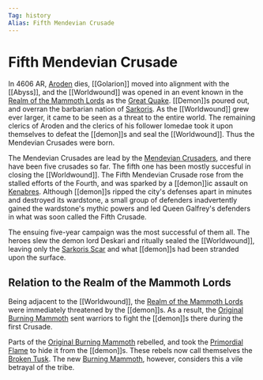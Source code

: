 ```yaml
---
Tag: history
Alias: Fifth Mendevian Crusade
---
```

# Fifth Mendevian Crusade
In 4606 AR, [Aroden](https://pathfinderwiki.com/wiki/Aroden "Aroden") dies, [[Golarion]] moved into alignment with the [[Abyss]], and the [[Worldwound]] was opened in an event known in the [Realm of the Mammoth Lords](Realm-of-the-Mammoth-Lords) as the [Great Quake](Great-Quake). [[Demon]]s poured out, and overran the barbarian nation of [Sarkoris](https://pathfinderwiki.com/wiki/Sarkoris "Sarkoris"). As the [[Worldwound]] grew ever larger, it came to be seen as a threat to the entire world. The remaining clerics of Aroden and the clerics of his follower Iomedae took it upon themselves to defeat the [[demon]]s and seal the [[Worldwound]]. Thus the Mendevian Crusades were born.

The Mendevian Crusades are lead by the [Mendevian Crusaders](Mendevian-Crusaders), and there have been five crusades so far. The fifth one has been mostly succesful in closing the [[Worldwound]]. The Fifth Mendevian Crusade rose from the stalled efforts of the Fourth, and was sparked by a [[demon]]ic assault on [Kenabres](https://pathfinderwiki.com/wiki/Kenabres "Kenabres"). Although [[demon]]s ripped the city's defenses apart in minutes and destroyed its wardstone, a small group of defenders inadvertently gained the wardstone's mythic powers and led Queen Galfrey's defenders in what was soon called the Fifth Crusade.

The ensuing five-year campaign was the most successful of them all. The heroes slew the demon lord Deskari and ritually sealed the [[Worldwound]], leaving only the [Sarkoris Scar](https://pathfinderwiki.com/wiki/Sarkoris_Scar "Sarkoris Scar") and what [[demon]]s had been stranded upon the surface.

## Relation to the Realm of the Mammoth Lords
Being adjacent to the [[Worldwound]], the [Realm of the Mammoth Lords](Realm-of-the-Mammoth-Lords) were immediately threatened by the [[demon]]s. As a result, the [Original Burning Mammoth](Original-Burning-Mammoth) sent warriors to fight the [[demon]]s there during the first Crusade. 

Parts of the [Original Burning Mammoth](Original-Burning-Mammoth) rebelled, and took the [Primordial Flame](Primordial-Flame) to hide it from the [[demon]]s. These rebels now call themselves the [Broken Tusk](Broken-Tusk). The new [Burning Mammoth](Burning-Mammoth), however, considers this a vile betrayal of the tribe.